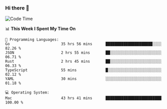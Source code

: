 ### Hi there 👋

<!--
**CrazyCollin/crazycollin** is a ✨ _special_ ✨ repository because its `README.md` (this file) appears on your GitHub profile.

Here are some ideas to get you started:

- 🔭 I’m currently working on ...
- 🌱 I’m currently learning ...
- 👯 I’m looking to collaborate on ...
- 🤔 I’m looking for help with ...
- 💬 Ask me about ...
- 📫 How to reach me: ...
- 😄 Pronouns: ...
- ⚡ Fun fact: ...
-->

<!--START_SECTION:waka-->
![Code Time](http://img.shields.io/badge/Code%20Time-3%2C579%20hrs%208%20mins-blue)

📊 **This Week I Spent My Time On** 

```text
💬 Programming Languages: 
Go                       35 hrs 56 mins      █████████████████████░░░░   82.26 % 
JSON                     2 hrs 55 mins       ██░░░░░░░░░░░░░░░░░░░░░░░   06.71 % 
Rust                     2 hrs 45 mins       ██░░░░░░░░░░░░░░░░░░░░░░░   06.33 % 
TypeScript               55 mins             █░░░░░░░░░░░░░░░░░░░░░░░░   02.12 % 
YAML                     30 mins             ░░░░░░░░░░░░░░░░░░░░░░░░░   01.18 % 

💻 Operating System: 
Mac                      43 hrs 41 mins      █████████████████████████   100.00 % 
```


<!--END_SECTION:waka-->
